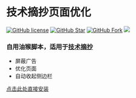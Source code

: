 # 技术摘抄页面优化
[![GitHub license](https://img.shields.io/github/license/hyue418/technical-excerpt-optimization.svg?style=flat-square&color=4285dd&logo=github)](https://github.com/hyue418/technical-excerpt-optimization)
[![GitHub Star](https://img.shields.io/github/stars/hyue418/technical-excerpt-optimization.svg?style=flat-square&label=Star&color=4285dd&logo=github)](https://github.com/hyue418/technical-excerpt-optimization)
[![GitHub Fork](https://img.shields.io/github/forks/hyue418/technical-excerpt-optimization.svg?style=flat-square&label=Fork&color=4285dd&logo=github)](https://github.com/hyue418/technical-excerpt-optimization)
[![](https://data.jsdelivr.com/v1/package/gh/hyue418/technical-excerpt-optimization/badge)](https://www.jsdelivr.com/package/gh/hyue418/technical-excerpt-optimization)
### 自用油猴脚本，适用于[技术摘抄](https://learn.lianglianglee.com)
* 屏蔽广告
* 优化页面
* 自动收起侧边栏

[点击此处直接安装](https://github.com/hyue418/technical-excerpt-optimization/raw/master/technical-excerpt-optimization.user.js)